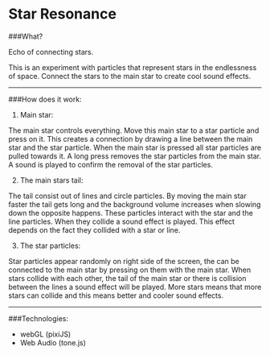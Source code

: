 # Star Resonance


###What?

Echo of connecting stars.

This is an experiment with particles that represent stars in the endlessness of space.
Connect the stars to the main star to create cool sound effects.

-------------------------------------------

###How does it work:

1. Main star:

The main star controls everything. Move this main star to a star particle and press on it. This creates a connection by drawing a line between the main star and the star particle.
When the main star is pressed all star particles are pulled towards it. A long press
removes the star particles from the main star. A sound is played to confirm the removal
of the star particles.


2. The main stars tail:

The tail consist out of lines and circle particles. By moving the main star faster the tail gets long and the background volume increases when slowing down the opposite happens. These particles interact with the star and the line particles. When they collide a sound effect is played. This effect depends on the fact they collided with a star or line.

3. The star particles:

Star particles appear randomly on right side of the screen, the can be connected to the main star by pressing on them with the main star. When stars collide with each other, the tail of the main star or there is collision between the lines a sound effect will be played. More stars means that more stars can collide and this means better and cooler sound effects.

-------------------------------------------

###Technologies:

- webGL (pixiJS)
- Web Audio (tone.js)
